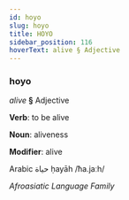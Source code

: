 ```yaml
---
id: hoyo
slug: hoyo
title: HOYO
sidebar_position: 116
hoverText: alive § Adjective
---
```


### hoyo

*alive* **§** Adjective

**Verb**: to be alive

**Noun**: aliveness

**Modifier**: alive

Arabic حياة ḥayāh /ħa.jaːh/

*Afroasiatic Language Family*